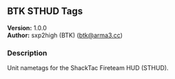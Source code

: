 BTK STHUD Tags
---------------
**Version:** 1.0.0  
**Author:** sxp2high (BTK) (btk@arma3.cc)


### Description ###
Unit nametags for the ShackTac Fireteam HUD (STHUD).